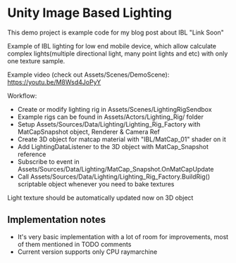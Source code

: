 # Unity Image Based Lighting

This demo project is example code for my blog post about IBL "Link Soon"

Example of IBL lighting for low end mobile device, 
which allow calculate complex lights(multiple directional light, 
many point lights and etc) with only one texture sample.

Example video (check out Assets/Scenes/DemoScene):
https://youtu.be/M8Wsd4JoPyY

Workflow:
- Create or modify lighting rig in Assets/Scenes/LightingRigSendbox
- Example rigs can be found in Assets/Actors/Lighting_Rig/ folder
- Setup Assets/Sources/Data/Lighting/Lighting_Rig_Factory with MatCapSnapshot object, Renderer & Camera Ref
- Create 3D object for matcap material with "IBL/MatCap_01" shader on it
- Add LightingDataListener to the 3D object with MatCap_Snapshot reference
- Subscribe to event in Assets/Sources/Data/Lighting/MatCap_Snapshot.OnMatCapUpdate 
- Call Assets/Sources/Data/Lighting/Lighting_Rig_Factory.BuildRig() scriptable object whenever you need to bake textures

Light texture should be automatically updated now on 3D object

## Implementation notes
- It's very basic implementation with a lot of room for improvements, most of them mentioned in TODO comments
- Current version supports only CPU raymarchine